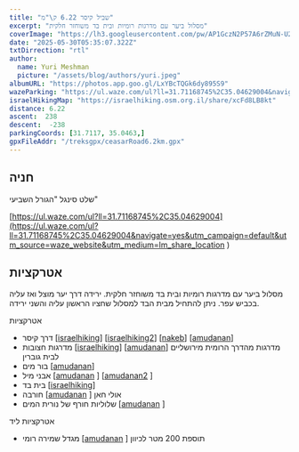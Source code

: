 ```yaml
---
title: "שביל קיסר 6.22 ק\"מ"
excerpt: "מסלול ביער עם מדרגות רומיות ובית בד משוחזר חלקית"
coverImage: "https://lh3.googleusercontent.com/pw/AP1GczN2P57A6rZMuN-U2D-Ad0HuQuyfh0JS0h_siA7qsypnajkJn2r8EqLdjn7HDk32txkuF32YwDqVrC7N7EGhRbEVmSKK-EF1Le7DcSKoJnNJcfNz3tHq=w1300-h630"
date: "2025-05-30T05:35:07.322Z"
txtDirrection: "rtl"
author:
  name: Yuri Meshman
  picture: "/assets/blog/authors/yuri.jpeg"
albumURL: "https://photos.app.goo.gl/LxYBcTQGk6dy895S9"
wazeParking: "https://ul.waze.com/ul?ll=31.71168745%2C35.04629004&navigate=yes&utm_campaign=default&utm_source=waze_website&utm_medium=lm_share_location"
israelHikingMap: "https://israelhiking.osm.org.il/share/xcFd8LB8kt"
distance: 6.22 
ascent:  238
descent:  -238
parkingCoords: [31.7117, 35.0463,]
gpxFileAddr: "/treksgpx/ceasarRoad6.2km.gpx"
---
```

## חניה
שלט סינגל "הגורל השביעי"

[https://ul.waze.com/ul?ll=31.71168745%2C35.04629004](https://ul.waze.com/ul?ll=31.71168745%2C35.04629004&navigate=yes&utm_campaign=default&utm_source=waze_website&utm_medium=lm_share_location
)

## אטרקציות
מסלול ביער עם מדרגות רומיות ובית בד משוחזר חלקית. ירידה דרך יער מוצל ואז עליה בכביש עפר. ניתן להתחיל מבית הבד למסלול שחציו הראשון עליה והשני ירידה.

אטרקציות
- דרך קיסר \[[israelhiking](https://israelhiking.osm.org.il/poi/Wikidata/Q6709481)\] \[[israelhiking2](https://israelhiking.osm.org.il/poi/Nakeb/479)\] \[[nakeb](https://www.nakeb.co.il/hike/479)\] \[[amudanan](https://amudanan.co.il/#!wiki=P294765
)\]
- מדרגות חצובות \[[israelhiking](https://israelhiking.osm.org.il/poi/OSM/node_2510030046)\] \[[amudanan](https://amudanan.co.il/#!wiki=P541530)\] מדרגות מהדרך הרומית מירושליים לבית גוברין
- בור מים \[[amudanan](https://amudanan.co.il/#!wiki=P684168)\]
-  אבני מיל \[[amudanan](https://amudanan.co.il/#!wiki=P336385) \] \[[amudanan2](https://amudanan.co.il/#!wiki=P177503) \]
- בית בד \[[israelhiking](https://israelhiking.osm.org.il/poi/OSM/node_2510030045)\]
- חורבה \[[amudanan](https://amudanan.co.il/#!wiki=P649042) \] אולי חאן
- שלוליות חורף של נורית המים \[[amudanan](https://amudanan.co.il/#!wiki=P858549) \]

אטרקציות ליד
- מגדל שמירה רומי \[[amudanan](https://amudanan.co.il/#!wiki=P642794) \] תוספת 200 מטר לכיוון